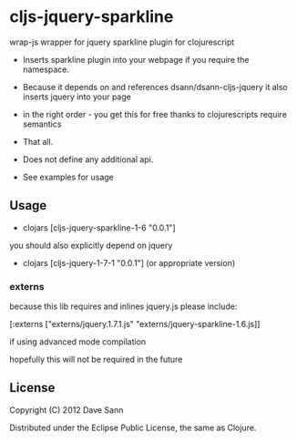 # cljs-jquery-sparkline

wrap-js wrapper for jquery sparkline plugin for clojurescript

* Inserts sparkline plugin into your webpage if you require the namespace.

* Because it depends on and references dsann/dsann-cljs-jquery it also inserts jquery into your page

* in the right order - you get this for free thanks to clojurescripts require semantics

* That all.

* Does not define any additional api. 

* See examples for usage

## Usage

* clojars [cljs-jquery-sparkline-1-6 "0.0.1"]

you should also explicitly depend on jquery 

* clojars \[cljs-jquery-1-7-1 "0.0.1"\] (or appropriate version)

### externs

because this lib requires and inlines jquery.js please include:
 
[:externs ["externs/jquery.1.7.1.js" "externs/jquery-sparkline-1.6.js]] 

if using advanced mode compilation

hopefully this will not be required in the future


## License

Copyright (C) 2012 Dave Sann

Distributed under the Eclipse Public License, the same as Clojure.

